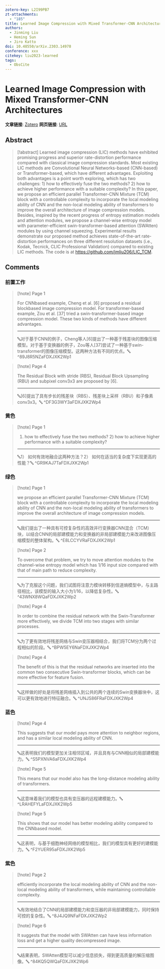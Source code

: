 ```yaml
---
zotero-key: L2I99PB7
zt-attachments:
  - "185"
title: Learned Image Compression with Mixed Transformer-CNN Architectures
authors:
  - Jinming Liu
  - Heming Sun
  - Jiro Katto
doi: 10.48550/arXiv.2303.14978
conference: xxx
citekey: liu2023-learned
tags:
  - ObsCite
---
```

# Learned Image Compression with Mixed Transformer-CNN Architectures

**文章链接**: [Zotero](zotero://select/library/items/L2I99PB7) 
**网页链接**: [URL](http://arxiv.org/abs/2303.14978)
## Abstract

>[!abstract]
>Learned image compression (LIC) methods have exhibited promising progress and superior rate-distortion performance compared with classical image compression standards. Most existing LIC methods are Convolutional Neural Networks-based (CNN-based) or Transformer-based, which have different advantages. Exploiting both advantages is a point worth exploring, which has two challenges: 1) how to effectively fuse the two methods? 2) how to achieve higher performance with a suitable complexity? In this paper, we propose an efficient parallel Transformer-CNN Mixture (TCM) block with a controllable complexity to incorporate the local modeling ability of CNN and the non-local modeling ability of transformers to improve the overall architecture of image compression models. Besides, inspired by the recent progress of entropy estimation models and attention modules, we propose a channel-wise entropy model with parameter-efficient swin-transformer-based attention (SWAtten) modules by using channel squeezing. Experimental results demonstrate our proposed method achieves state-of-the-art rate-distortion performances on three different resolution datasets (i.e., Kodak, Tecnick, CLIC Professional Validation) compared to existing LIC methods. The code is at https://github.com/jmliu206/LIC_TCM.

## Comments

### 前置工作

> [!note] Page 1
> 
> For CNNbased example, Cheng et al. [6] proposed a residual blockbased image compression model. For transformer-based example, Zou et al. [37] tried a swin-transformer-based image compression model. These two kinds of methods have different advantages.
> 
> ---
> 🔤对于基于CNN的例子，Cheng等人[6]提出了一种基于残差块的图像压缩模型。对于基于变换器的例子，Zou等人[37]尝试了一种基于swin-transformer的图像压缩模型。这两种方法有不同的优点。🔤
> ^89J8R5NZaFDXJXK2Wp1

> [!note] Page 4
> 
> The Residual Block with stride (RBS), Residual Block Upsampling (RBU) and subpixel conv3x3 are proposed by [6].
> 
> ---
> 🔤[6]提出了具有步长的残差块（RBS）、残差块上采样（RBU）和子像素conv3x3。🔤
> ^DF3G3WY3aFDXJXK2Wp4

### 黄色

> [!note] Page 1
> 
> 1) how to effectively fuse the two methods? 2) how to achieve higher performance with a suitable complexity?
> 
> ---
> 🔤1） 如何有效地融合这两种方法？2） 如何在适当的复杂度下实现更高的性能？🔤
> ^GR9KAJ7TaFDXJXK2Wp1

### 绿色

> [!note] Page 1
> 
> we propose an efficient parallel Transformer-CNN Mixture (TCM) block with a controllable complexity to incorporate the local modeling ability of CNN and the non-local modeling ability of transformers to improve the overall architecture of image compression models.
> 
> ---
> 🔤我们提出了一种具有可控复杂性的高效并行变换器CNN混合（TCM）块，以结合CNN的局部建模能力和变换器的非局部建模能力来改进图像压缩模型的整体架构。🔤
> ^E8LCCYVRaFDXJXK2Wp1

> [!note] Page 2
> 
> To overcome that problem, we try to move attention modules to the channel-wise entropy model which has 1/16 input size compared with that of main path to reduce complexity.
> 
> ---
> 🔤为了克服这个问题，我们试图将注意力模块转移到信道熵模型中，与主路径相比，该模型的输入大小为1/16，以降低复杂性。🔤
> ^43WNX8WQaFDXJXK2Wp2

> [!note] Page 4
> 
> In order to combine the residual network with the Swin-Transformer more effectively, we divide TCM into two stages with similar processes.
> 
> ---
> 🔤为了更有效地将残差网络与Swin变压器相结合，我们将TCM分为两个过程相似的阶段。🔤
> ^BPW5EY6NaFDXJXK2Wp4

> [!note] Page 4
> 
> The benefit of this is that the residual networks are inserted into the common two consecutive Swin-transformer blocks, which can be more effective for feature fusion.
> 
> ---
> 🔤这样做的好处是将残差网络插入到公共的两个连续的Swin变换器块中，这可以更有效地进行特征融合。🔤
> ^UNJS86FRaFDXJXK2Wp4

### 蓝色

> [!note] Page 4
> 
> This suggests that our model pays more attention to neighbor regions, and has a similar local modeling ability of CNN.
> 
> ---
> 🔤这表明我们的模型更加关注相邻区域，并且具有与CNN相似的局部建模能力。🔤
> ^S5PXNVA6aFDXJXK2Wp4

> [!note] Page 5
> 
> This means that our model also has the long-distance modeling ability of transformers.
> 
> ---
> 🔤这意味着我们的模型也具有变压器的远程建模能力。🔤
> ^LRAHEFYLaFDXJXK2Wp5

> [!note] Page 5
> 
> This shows that our model has better modeling ability compared to the CNNbased model.
> 
> ---
> 🔤这表明，与基于细胞神经网络的模型相比，我们的模型具有更好的建模能力。🔤
> ^F2YUER95aFDXJXK2Wp5

### 紫色

> [!note] Page 2
> 
> efficiently incorporate the local modeling ability of CNN and the non-local modeling ability of transformers, while maintaining controllable complexity.
> 
> ---
> 🔤有效地结合了CNN的局部建模能力和变压器的非局部建模能力，同时保持可控的复杂性。🔤
> ^8J4JQ9NFaFDXJXK2Wp2

> [!note] Page 6
> 
> It suggests that the model with SWAtten can have less information loss and get a higher quality decompressed image.
> 
> ---
> 🔤结果表明，SWAtten模型可以减少信息损失，得到更高质量的解压缩图像。🔤
> ^84KQ5QWQaFDXJXK2Wp6

